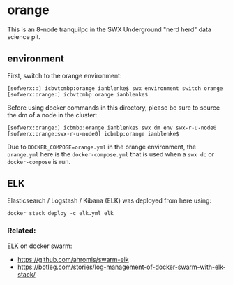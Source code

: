 # orange

This is an 8-node tranquilpc in the SWX Underground "nerd herd" data science pit.

## environment

First, switch to the orange environment:

    [sofwerx::] icbvtcmbp:orange ianblenke$ swx environment switch orange
    [sofwerx:orange:] icbvtcmbp:orange ianblenke$

Before using docker commands in this directory, please be sure to source the dm of a node in the cluster:

    [sofwerx:orange:] icbmbp:orange ianblenke$ swx dm env swx-r-u-node0
    [sofwerx:orange:swx-r-u-node0] icbmbp:orange ianblenke$

Due to `DOCKER_COMPOSE=orange.yml` in the orange environment, the `orange.yml` here is the `docker-compose.yml` that is used when a `swx dc` or `docker-compose` is run.

## ELK

Elasticsearch / Logstash / Kibana (ELK) was deployed from here using:

    docker stack deploy -c elk.yml elk

### Related:

ELK on docker swarm:

- https://github.com/ahromis/swarm-elk
- https://botleg.com/stories/log-management-of-docker-swarm-with-elk-stack/


